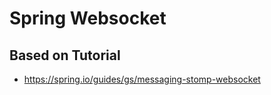 # Spring Websocket

## Based on Tutorial

* https://spring.io/guides/gs/messaging-stomp-websocket


